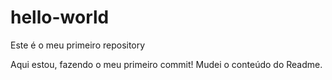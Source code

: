 # hello-world
Este é o meu primeiro repository

Aqui estou, fazendo o meu primeiro commit! Mudei o conteúdo do Readme.
